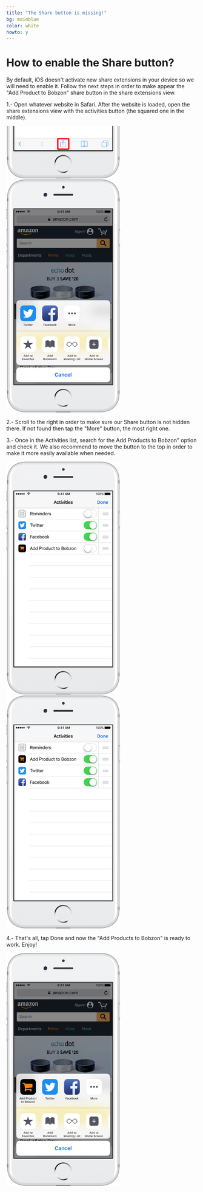 ```yaml
---
title: "The Share button is missing!"
bg: mainblue
color: white
howto: y
---
```


# How to enable the Share button?

By default, iOS doesn't activate new share extensions in your device so we will need to enable it. Follow the next steps in order to make appear the "Add Product to Bobzon" share button in the share extensions view.

1.- Open whatever website in Safari. After the website is loaded, open the share extensions view with the activities button (the squared one in the middle).

<img src="/img/howto/safari-share_framed.png" alt="" title="" width="300" />

<img src="/img/howto/enable-share-extension-s1_framed.png" alt="" title="" width="300" />

2.- Scroll to the right in order to make sure our Share button is not hidden there. If not found then tap the "More" button, the most right one.

3.- Once in the Activities list, search for the Add Products to Bobzon" option and check it. We also recommend to move the button to the top in order to make it more easily available when needed. 

<img src="/img/howto/enable-share-extension-s2_framed.png" alt="" title="" width="300" />

<img src="/img/howto/enable-share-extension-s3_framed.png" alt="" title="" width="300" />

4.- That's all, tap Done and now the "Add Products to Bobzon" is ready to work. Enjoy!

<img src="/img/howto/enable-share-extension-s4_framed.png" alt="" title="" width="300" />